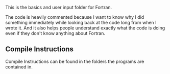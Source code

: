 This is the basics and user input folder for Fortran.

The code is heavily commented because I want to know why I did something immediately while looking back at the code long from when I wrote it. And it also helps people understand exactly what the code is doing even if they don't know anything about Fortran.

## Compile Instructions

Compile Instructions can be found in the folders the programs are contained in.
